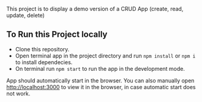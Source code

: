 This project is to display a demo version of a CRUD App (create, read, update, delete)

## To Run this Project locally

- Clone this repository.
- Open terminal app in the project directory and run `npm install` or `npm i` to install dependecies.
- On terminal run `npm start` to run the app in the development mode.

App should automatically start in the browser. You can also manually open [http://localhost:3000](http://localhost:3000) to view it in the browser, in case automatic start does not work.
